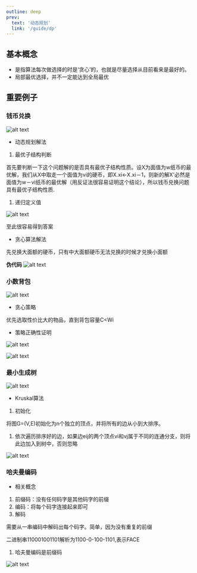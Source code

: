 ```yaml
---
outline: deep
prev:
  text: '动态规划'
  link: '/guide/dp'
---
```

## 基本概念

- 是指算法每次做选择的时是‘贪心’的，也就是尽量选择从目前看来是最好的。
- 局部最优选择，并不一定能达到全局最优

## 重要例子

### 钱币兑换

![alt text](algorithm/tanxing/image.png)

- 动态规划解法

1. 最优子结构判断

首先要判断一下这个问题解的是否具有最优子结构性质。设X为面值为w纸币的最优解，我们从X中取走一个面值为vi的硬币，即X.xi←X.xi－1，则新的解X'必然是面值为w－vi纸币的最优解（用反证法很容易证明这个结论），所以钱币兑换问题具有最优子结构性质.

1. 递归定义值

![alt text](algorithm/tanxing/image-1.png)

至此很容易得到答案

- 贪心算法解法

先兑换大面额的硬币，只有中大面额硬币无法兑换的时候才兑换小面额

**伪代码**
![alt text](algorithm/tanxing/image-2.png)

### 小数背包

![alt text](algorithm/tanxing/image-3.png)

- 贪心策略

优先选取性价比大的物品，直到背包容量C<Wi

- 策略正确性证明

![alt text](algorithm/tanxing/image-4.png)

![alt text](algorithm/tanxing/image-5.png)

### 最小生成树

![alt text](algorithm/tanxing/image-6.png)
- Kruskal算法

1. 初始化

将图G=(V,E)初始化为n个独立的顶点，并将所有的边从小到大排序。

1. 依次遍历排序好的边，如果边eij的两个顶点vi和vj属于不同的连通分支，则将此边加入到树中，否则忽略

![alt text](algorithm/tanxing/image-7.png)
### 哈夫曼编码

- 相关概念

1. 前缀码：没有任何码字是其他码字的前缀
2. 编码：将每个码字连接起来即可
3. 解码

需要从一串编码中解码出每个码字。简单，因为没有重复的前缀

二进制串110001001101解析为1100-0-100-1101,表示FACE

1. 哈夫曼编码是前缀码

![alt text](algorithm/tanxing/image-8.png)